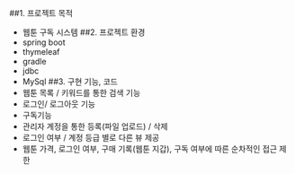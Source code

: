 ##1. 프로젝트 목적
- 웹툰 구독 시스템
##2. 프로젝트 환경
- spring boot
- thymeleaf
- gradle
- jdbc
- MySql
##3. 구현 기능, 코드
- 웹툰 목록 / 키워드를 통한 검색 기능
- 로그인/ 로그아웃 기능
- 구독기능
- 관리자 계정을 통한 등록(파일 업로드) / 삭제
- 로그인 여부 / 계정 등급 별로 다른 뷰 제공
- 웹툰 가격, 로그인 여부, 구매 기록(웹툰 지갑), 구독 여부에 따른 순차적인 접근 제한